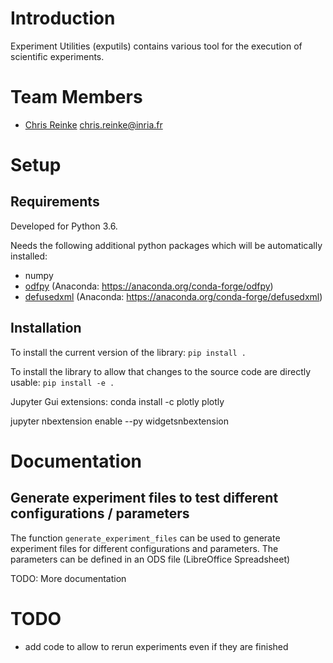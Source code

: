 
# Introduction

Experiment Utilities (exputils) contains various tool for the execution of scientific experiments. 


# <a name="team-members"></a>Team Members

* [Chris Reinke](http:www.scirei.net) <chris.reinke@inria.fr>


# <a name="setup"></a>Setup

## <a name="requirements"></a>Requirements

Developed for Python 3.6.

Needs the following additional python packages which will be automatically installed:
* numpy
* [odfpy](https://github.com/eea/odfpy) (Anaconda: https://anaconda.org/conda-forge/odfpy) 
* [defusedxml](https://github.com/tiran/defusedxml) (Anaconda: https://anaconda.org/conda-forge/defusedxml)

## Installation

To install the current version of the library:
`pip install .`

To install the library to allow that changes to the source code are directly usable:
`pip install -e .`


Jupyter Gui extensions:
conda install -c plotly plotly 

jupyter nbextension enable --py widgetsnbextension

# <a name="documentation"></a>Documentation

## <a name="dev_notes"></a>Generate experiment files to test different configurations / parameters

The function `generate_experiment_files` can be used to generate experiment files for different configurations and parameters.
The parameters can be defined in an ODS file (LibreOffice Spreadsheet)

TODO: More documentation


# TODO
* add code to allow to rerun experiments even if they are finished